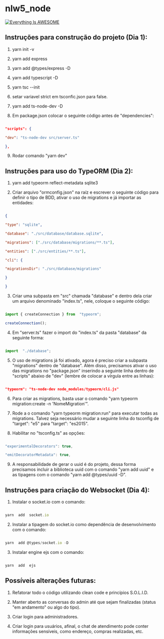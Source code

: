
# nlw5_node
[![Everything Is AWESOME](https://i.imgur.com/Rhqqu2d.png)](https://youtu.be/8nkZeA4wGd4 "PREVIEW")

## Instruções para construção do projeto (Dia 1):

1. yarn init -v

2. yarn add express

3. yarn add @types/express -D

4. yarn add typescript -D

5. yarn tsc --init

6. setar variavel strict em tsconfic.json para false.

7. yarn add ts-node-dev -D

8. Em package.json colocar o seguinte código antes de "dependencies":

```json

"scripts": {

"dev": "ts-node-dev src/server.ts"

},

```

9. Rodar comando "yarn dev"

  
  

## Instruções para uso do TypeORM (Dia 2):

1. yarn add typeorm reflect-metadata sqlite3

2. Criar arquivo "ormconfig.json" na raíz e escrever o seguinte código para definir o tipo de BDD, ativar o uso de migrations e já importar as entidades:

```json

{

"type": "sqlite",

"database": "./src/database/database.sqlite",

"migrations": ["./src/database/migrations/**.ts"],

"entities": ["./src/entities/**.ts"],

"cli": {

"migrationsDir": "./src/database/migrations"

}

}

```

3. Criar uma subpasta em "src" chamada "database" e dentro dela criar um arquivo denominado "index.ts", nele, coloque o seguinte código:

```typescript

import { createConnection } from  "typeorm";

createConnection();

```

4. Em "server.ts" fazer o import do "index.ts" da pasta "database" da seguinte forma:

```typescript

import  "./database";

```

5. O uso de migrations já foi ativado, agora é preciso criar a subpasta "migrations" dentro de "database". Além disso, precisamos ativar o uso das migrations no "package.json" inserindo a seguinte linha dentro de "scripts" abaixo de "dev" (lembre de colocar a vírgula entre as linhas):

```json

"typeorm": "ts-node-dev node_modules/typeorm/cli.js"

```

6. Para criar as migrations, basta usar o comando "yarn typeorm migration:create -n 'NomeMigration'".

7. Rode a o comando "yarn typeorm migration:run" para executar todas as migrations. Talvez seja necessário mudar a seguinte linha do tsconfig de "target": "e5" para "target": "es2015".

8. Habilitar no "tsconfig.ts" as opções:

```typescript

"experimentalDecorators": true,

"emitDecoratorMetadata": true,

```

9. A responsabilidade de gerar o uuid é do projeto, dessa forma precisamos incluir a biblioteca uuid com o comando "yarn add uuid" e as tipagens com o comando "yarn add @types/uuid -D".

  
  

## Instruções para criação do Websocket (Dia 4):

1. Instalar o socket.io com o comando:

```typescript

yarn  add  socket.io

```

2. Instalar a tipagem do socket.io como dependência de desenvolvimento com o comando:

```typescript

yarn  add @types/socket.io -D

```

3. Instalar engine ejs com o comando:

```typescript

yarn  add  ejs

```

  

## Possíveis alterações futuras:

1. Refatorar todo o código utilizando clean code e princípios S.O.L.I.D.

2. Manter aberto as conversas do admin até que sejam finalizadas (status "em andamento" ou algo do tipo).

3. Criar login para administradores.

4. Criar login para usuários, afinal, o chat de atendimento pode conter informações sensíveis, como endereço, compras realizadas, etc.